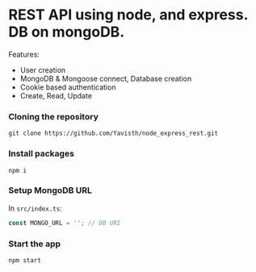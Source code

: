 # REST API using node, and express. DB on mongoDB.

Features:

- User creation
- MongoDB & Mongoose connect, Database creation
- Cookie based authentication
- Create, Read, Update


### Cloning the repository

```shell
git clone https://github.com/Yavisth/node_express_rest.git
```

### Install packages

```shell
npm i
```

### Setup MongoDB URL

In `src/index.ts`:

```js
const MONGO_URL = ''; // DB URI
```

### Start the app

```shell
npm start
```

